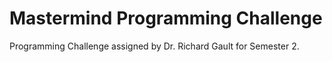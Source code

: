 # Mastermind Programming Challenge

Programming Challenge assigned by Dr. Richard Gault for Semester 2.
